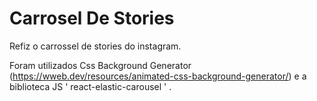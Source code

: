 <h1>Carrosel De Stories</h1>

Refiz o carrossel de stories do instagram.

Foram utilizados Css Background Generator (https://wweb.dev/resources/animated-css-background-generator/) e a biblioteca JS ' react-elastic-carousel ' .